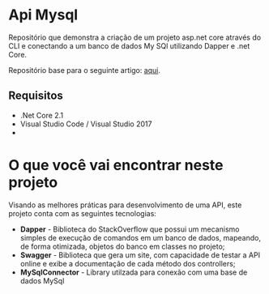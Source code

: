 # Api Mysql

Repositório que demonstra a criação de um projeto asp.net core através do CLI e conectando a um banco de dados My SQl utilizando Dapper e .net Core.

Repositório base para o seguinte artigo: [aqui](https://wp.me/p7SQs9-9B).

## Requisitos

- .Net Core 2.1
- Visual Studio Code / Visual Studio 2017
-

# O que você vai encontrar neste projeto

Visando as melhores práticas para desenvolvimento de uma API, este projeto conta com as seguintes tecnologias:
- **Dapper** - Biblioteca do StackOverflow que possui um mecanismo simples de execução de comandos em um banco de dados, mapeando, de forma otimizada, objetos do banco em classes no projeto;
- **Swagger** - Biblioteca que gera um site, com capacidade de testar a API online e exibe a documentação de cada método dos controllers;
- **MySqlConnector** - Library utilzada para conexão com uma base de dados MySql
